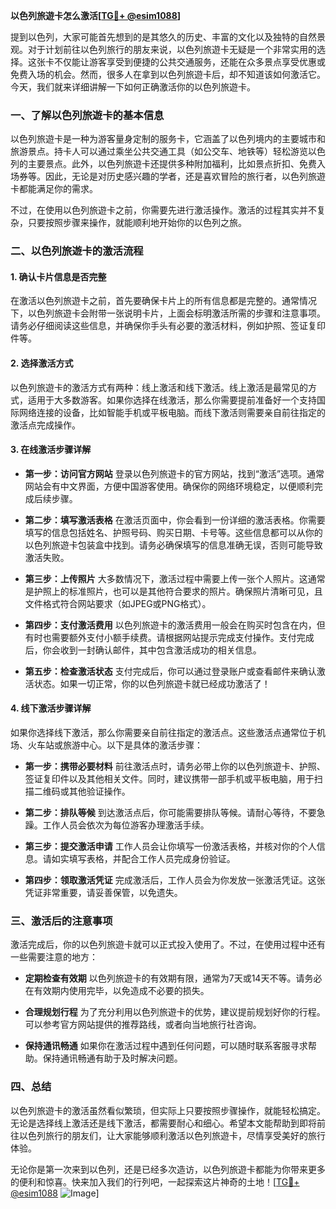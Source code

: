 **以色列旅遊卡怎么激活[[TG💪+ @esim1088](https://t.me/s/esim1088)]**

提到以色列，大家可能首先想到的是其悠久的历史、丰富的文化以及独特的自然景观。对于计划前往以色列旅行的朋友来说，以色列旅遊卡无疑是一个非常实用的选择。这张卡不仅能让游客享受到便捷的公共交通服务，还能在众多景点享受优惠或免费入场的机会。然而，很多人在拿到以色列旅遊卡后，却不知道该如何激活它。今天，我们就来详细讲解一下如何正确激活你的以色列旅遊卡。

### 一、了解以色列旅遊卡的基本信息

以色列旅遊卡是一种为游客量身定制的服务卡，它涵盖了以色列境内的主要城市和旅游景点。持卡人可以通过乘坐公共交通工具（如公交车、地铁等）轻松游览以色列的主要景点。此外，以色列旅遊卡还提供多种附加福利，比如景点折扣、免费入场券等。因此，无论是对历史感兴趣的学者，还是喜欢冒险的旅行者，以色列旅遊卡都能满足你的需求。

不过，在使用以色列旅遊卡之前，你需要先进行激活操作。激活的过程其实并不复杂，只要按照步骤来操作，就能顺利地开始你的以色列之旅。

### 二、以色列旅遊卡的激活流程

#### 1. 确认卡片信息是否完整

在激活以色列旅遊卡之前，首先要确保卡片上的所有信息都是完整的。通常情况下，以色列旅遊卡会附带一张说明卡片，上面会标明激活所需的步骤和注意事项。请务必仔细阅读这些信息，并确保你手头有必要的激活材料，例如护照、签证复印件等。

#### 2. 选择激活方式

以色列旅遊卡的激活方式有两种：线上激活和线下激活。线上激活是最常见的方式，适用于大多数游客。如果你选择在线激活，那么你需要提前准备好一个支持国际网络连接的设备，比如智能手机或平板电脑。而线下激活则需要亲自前往指定的激活点完成操作。

#### 3. 在线激活步骤详解

- **第一步：访问官方网站**
  登录以色列旅遊卡的官方网站，找到“激活”选项。通常网站会有中文界面，方便中国游客使用。确保你的网络环境稳定，以便顺利完成后续步骤。

- **第二步：填写激活表格**
  在激活页面中，你会看到一份详细的激活表格。你需要填写的信息包括姓名、护照号码、购买日期、卡号等。这些信息都可以从你的以色列旅遊卡包装盒中找到。请务必确保填写的信息准确无误，否则可能导致激活失败。

- **第三步：上传照片**
  大多数情况下，激活过程中需要上传一张个人照片。这通常是护照上的标准照片，也可以是其他符合要求的照片。确保照片清晰可见，且文件格式符合网站要求（如JPEG或PNG格式）。

- **第四步：支付激活费用**
  以色列旅遊卡的激活费用一般会在购买时包含在内，但有时也需要额外支付小额手续费。请根据网站提示完成支付操作。支付完成后，你会收到一封确认邮件，其中包含激活成功的相关信息。

- **第五步：检查激活状态**
  支付完成后，你可以通过登录账户或查看邮件来确认激活状态。如果一切正常，你的以色列旅遊卡就已经成功激活了！

#### 4. 线下激活步骤详解

如果你选择线下激活，那么你需要亲自前往指定的激活点。这些激活点通常位于机场、火车站或旅游中心。以下是具体的激活步骤：

- **第一步：携带必要材料**
  前往激活点时，请务必带上你的以色列旅遊卡、护照、签证复印件以及其他相关文件。同时，建议携带一部手机或平板电脑，用于扫描二维码或其他验证操作。

- **第二步：排队等候**
  到达激活点后，你可能需要排队等候。请耐心等待，不要急躁。工作人员会依次为每位游客办理激活手续。

- **第三步：提交激活申请**
  工作人员会让你填写一份激活表格，并核对你的个人信息。请如实填写表格，并配合工作人员完成身份验证。

- **第四步：领取激活凭证**
  完成激活后，工作人员会为你发放一张激活凭证。这张凭证非常重要，请妥善保管，以免遗失。

### 三、激活后的注意事项

激活完成后，你的以色列旅遊卡就可以正式投入使用了。不过，在使用过程中还有一些需要注意的地方：

- **定期检查有效期**
  以色列旅遊卡的有效期有限，通常为7天或14天不等。请务必在有效期内使用完毕，以免造成不必要的损失。

- **合理规划行程**
  为了充分利用以色列旅遊卡的优势，建议提前规划好你的行程。可以参考官方网站提供的推荐路线，或者向当地旅行社咨询。

- **保持通讯畅通**
  如果你在激活过程中遇到任何问题，可以随时联系客服寻求帮助。保持通讯畅通有助于及时解决问题。

### 四、总结

以色列旅遊卡的激活虽然看似繁琐，但实际上只要按照步骤操作，就能轻松搞定。无论是选择线上激活还是线下激活，都需要耐心和细心。希望本文能帮助到即将前往以色列旅行的朋友们，让大家能够顺利激活以色列旅遊卡，尽情享受美好的旅行体验。

无论你是第一次来到以色列，还是已经多次造访，以色列旅遊卡都能为你带来更多的便利和惊喜。快来加入我们的行列吧，一起探索这片神奇的土地！[[TG💪+ @esim1088](https://t.me/s/esim1088) ![Image](https://i.postimg.cc/4NQfJmqS/Snipaste-2025-05-13-00-14-12.png)]